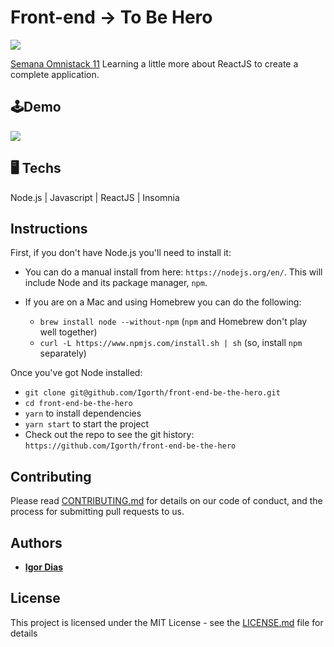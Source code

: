 # Front-end -> To Be Hero
![](https://img.shields.io/github/license/Igorth/front-end-be-the-hero)

[Semana Omnistack 11](https://rocketseat.com.br/)
Learning a little more about ReactJS to create a complete application.

## 🕹Demo

![](bethehero.gif)

## 🖥 Techs
Node.js | Javascript | ReactJS | Insomnia

## Instructions

First, if you don't have Node.js you'll need to install it:
* You can do a manual install from here: `https://nodejs.org/en/`. This will include Node and its package manager, `npm`.

* If you are on a Mac and using Homebrew you can do the following:
  + `brew install node --without-npm` (`npm` and Homebrew don't play well together)
  + `curl -L https://www.npmjs.com/install.sh | sh` (so, install `npm` separately)


Once you've got Node installed:
* `git clone git@github.com/Igorth/front-end-be-the-hero.git`
* `cd front-end-be-the-hero`
* `yarn` to install dependencies
* `yarn start` to start the project
* Check out the repo to see the git history: `https://github.com/Igorth/front-end-be-the-hero`

## Contributing

Please read [CONTRIBUTING.md](https://github.com/Igorth/front-end-be-the-hero/blob/master/CONTRIBUTING.md) for details on our code of conduct, and the process for submitting pull requests to us.

## Authors

* [**Igor Dias**](https://www.linkedin.com/in/igordiasth/)

## License

This project is licensed under the MIT License - see the [LICENSE.md](LICENSE.md) file for details